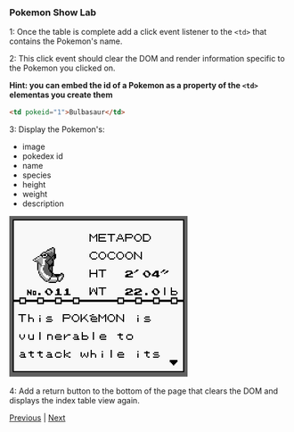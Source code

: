 ### Pokemon Show Lab

1: Once the table is complete add a click event listener to the `<td>` that contains the Pokemon's name.  

2: This click event should clear the DOM and render information specific to the Pokemon you clicked on.  

**Hint: you can embed the id of a Pokemon as a property of the `<td>` elementas you create them**

```html
<td pokeid="1">Bulbasaur</td>
```


3: Display the Pokemon's:  
  * image  
  * pokedex id  
  * name  
  * species  
  * height  
  * weight
  * description  

<img src="imgs/pokedexShow.png"/>  

4: Add a return button to the bottom of the page that clears the DOM and displays the index table view again.  

[Previous](pokemonIndex.md) | [Next](ajax_put_post.md)
